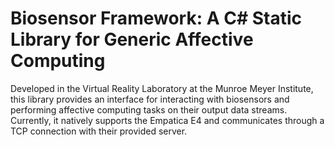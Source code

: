 # Biosensor Framework: A C# Static Library for Generic Affective Computing

Developed in the Virtual Reality Laboratory at the Munroe Meyer Institute, this library provides an interface for interacting with biosensors and performing affective computing tasks on their output data streams.  Currently, it natively supports the Empatica E4 and communicates through a TCP connection with their provided server.  

